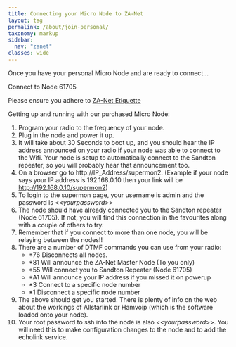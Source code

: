 ```yaml
---
title: Connecting your Micro Node to ZA-Net
layout: tag
permalink: /about/join-personal/
taxonomy: markup
sidebar:
  nav: "zanet"
classes: wide
---
```


Once you have your personal Micro Node and are ready to connect...

Connect to Node 61705

Please ensure you adhere to [ZA-Net Etiquette](/network/etiquette/)

Getting up and running with our purchased Micro Node:
1. Program your radio to the frequency of your node.
2. Plug in the node and power it up.
3. It will take about 30 Seconds to boot up, and you should hear the IP address announced on your radio if your node was able to connect to the Wifi. Your node is setup to automatically connect to the Sandton repeater, so you will probably hear that announcement too.
4. On a browser go to http://IP_Address/supermon2. (Example if your node says your IP address is 192.168.0.10 then your link will be http://192.168.0.10/supermon2)
5. To login to the supermon page, your username is admin and the password is <<*yourpassword*>>
6. The node should have already connected you to the Sandton repeater (Node 61705). If not, you will find
this connection in the favourites along with a couple of others to try.
7. Remember that if you connect to more than one node, you will be relaying between the nodes!!
8. There are a number of DTMF commands you can use from your radio:
      - *76 Disconnects all nodes.
      - *81 Will announce the ZA-Net Master Node (To you only)
      - *55 Will connect you to Sandton Repeater (Node 61705)
      - *A1 Will announce your IP address if you missed it on powerup
      - *3<node> Connect to a specific node number
      - *1<node> Disconnect a specific node number
9. The above should get you started. There is plenty of info on the web about the workings of Allstarlink or Hamvoip (which is the software loaded onto your node).
10. Your root password to ssh into the node is also <<*yourpassword*>>. You will need this to make configuration
changes to the node and to add the echolink service. 
